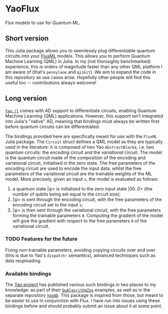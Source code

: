 # YaoFlux
Flux models to use for Quantum ML.

## Short version
This Julia package allows you to seemlessly plug differentiable quantum circuits into your [FluxML](https://fluxml.ai) models.
This allows you to perform Quantum Machine Learning (QML) in Julia. In my (not thoroughly benchmarked) experience, this is orders of magnitude
faster than any other QML platform I am aware of (that's `pennylane` and `qiskit`).
We aim to expand the code in this repository as use cases arise. Hopefully other people will find this useful too -- contributions always welcome!

## Long version
[`Yao.jl`](https://github.com/QuantumBFS/Yao.jl) comes with AD support to differentiate circuits, enabling Quantum Machine Learning (QML) applications.
However, this support isn't integrated into Julia's "native" AD, meaning that bindings must always be written first before quantum circuits
can be differentiated.

The bindings provided here are specifically meant for use with the `FluxML` Julia package.
The `Circuit` struct defines a QML model as they are typically used in the literature:
it is composed of two Yao `AbstractBlock`s, i.e. two quantum circuits: the _encoding_ circuit and the _variational_ circuit.
The model is the quantum circuit made of the composition of the encoding and variational circuit, initialised in the zero state.
The free parameters of the encoding circuit are used to encode the input data, whilst the free parameters of the variational circuit
are the trainable weights of the ML model.
More precisely, given an input `x`, the model is evaluated as follows:
 1. a quantum state |ψ> is initialised to the zero input state |00..0> (the number of qubits being set equal to the circuit size);
 2. |ψ> is sent through the encoding circuit, with the free parameters of the encoding circuit set to the input `x`;
 3. |ψ> is then sent through the variational circuit, with the free parameters forming the trainable parameters `θ`.
Computing the gradient of the model will give the gradient with respect to the free parameters `θ` of the variational circuit.

### TODO Features for the future
Fixing non-trainable parameters, avoiding copying circuits over and over (this is due to Yao's `dispatch!` semantics),
advanced techniques such as data reuploading.

### Available bindings
The [Yao project](https://yaoquantum.org) has published various such bindings in two places to my knowledge:
as part of their [`QuAlgorithmZoo`](https://github.com/QuantumBFS/QuAlgorithmZoo.jl/blob/master/examples/PortZygote/zygote_patch.jl)
examples,
as well as in the separate repository [`YaoAD`](https://github.com/QuantumBFS/YaoAD.jl).
This package is inspired from those, but meant to be easier to use in conjunction with Flux. I have run into issues using these bindings
before and should probably submit an issue about it at some point.
